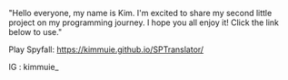 "Hello everyone, my name is Kim. I'm excited to share my second little project on my programming journey. I hope you all enjoy it! Click the link below to use."

Play Spyfall: https://kimmuie.github.io/SPTranslator/


IG : kimmuie_
